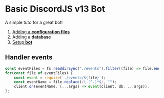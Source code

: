 # Basic DiscordJS v13 Bot
A simple tuto for a great bot!

1. [Adding a **configuration files**](https://github.com/Gamatek/basic-djs13-bot/blob/main/config.md)
2. [Adding a **database**](https://github.com/Gamatek/basic-djs13-bot/blob/main/db.md)
3. [Setup **bot**](https://github.com/Gamatek/basic-djs13-bot/blob/main/bot.md)



## Handler events
```js
const eventFiles = fs.readdirSync("./events").filter((file) => file.endsWith(".js") || fs.statSync(`./events/${file}`).isDirectory());
for(const file of eventFiles) {
    const event = require(`./events/${file}`);
    const eventName = file.replace(/\.[^.]*$/, "");
    client.on(eventName, (...args) => event(client, db, ...args));
};
```
